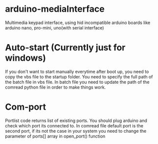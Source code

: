 # arduino-mediaInterface
  Multimedia keypad interface, using hid incompatible arduino boards like arduino nano, pro-mini, uno(with serial interface)

# Auto-start (Currently just for windows)
  If you don't want to start manually everytime after boot up, you need to copy the vbs file to the startup folder. You need to specify the full path of the batch file in vbs file.
  In batch file you need to update the path of the comread python file in order to make things work. 
  
# Com-port
Portlist code returns list of existing ports. You should plug arduino and check which port its connected to. In comread file default port is the second port, if its not the case in your system you need to change the parameter of ports[] array in open_port() function
